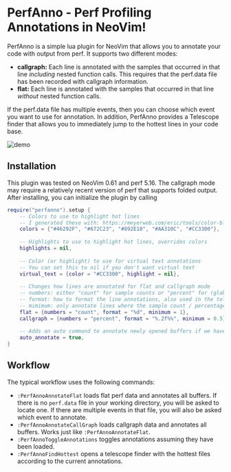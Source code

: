 # PerfAnno - Perf Profiling Annotations in NeoVim!

PerfAnno is a simple lua plugin for NeoVim that allows you to annotate your code with output from perf.
It supports two different modes:

* **callgraph:** Each line is annotated with the samples that occurred in that line *including* nested function calls. This requires that the perf.data file has been recorded with callgraph information.
* **flat:** Each line is annotated with the samples that occurred in that line *without* nested function calls.

If the perf.data file has multiple events, then you can choose which event you want to use for annotation.
In addition, PerfAnno provides a Telescope finder that allows you to immediately jump to the hottest lines in your code base.

![demo](https://user-images.githubusercontent.com/15610942/153112464-ebfee5f2-11c3-4185-ad96-2cf8e7f7cd42.gif)

## Installation

This plugin was tested on NeoVim 0.61 and perf 5.16.
The callgraph mode may require a relatively recent version of perf that supports folded output.
After installing, you can initialize the plugin by calling

```lua
require("perfanno").setup {
    -- Colors to use to highlight hot lines
    -- I generated these with: https://meyerweb.com/eric/tools/color-blend
    colors = {"#46292F", "#672C23", "#892E18", "#AA310C", "#CC3300"},
    
    -- Highlights to use to highlight hot lines, overrides colors
    highlights = nil,
    
    -- Color (or highlight) to use for virtual text annotations
    -- You can set this to nil if you don't want virtual text
    virtual_text = {color = "#CC3300", highlight = nil},
    
    -- Changes how lines are annotated for flat and callgraph mode
    -- numbers: either "count" for sample counts or "percent" for (global) percentages
    -- format: how to format the line annotations, also used in the telescope finder
    -- mimimum: only annotate lines where the sample count / percentage is above this value
    flat = {numbers = "count", format = "%d", minimum = 1},
    callgraph = {numbers = "percent", format = "%.2f%%", minimum = 0.5},
    
    -- Adds an auto command to annotate newly opened buffers if we have the data from perf
    auto_annotate = true,
}
```

## Workflow

The typical workflow uses the following commands:

* `:PerfAnnoAnnotateFlat` loads flat perf data and annotates all buffers. If there is no `perf.data` file in your working directory, you will be asked to locate one. If there are multiple events in that file, you will also be asked which event to annotate.
* `:PerfAnnoAnnotateCallGraph` loads callgraph data and annotates all buffers. Works just like `:PerfAnnoAnnotateFlat`.
* `:PerfAnnoToggleAnnotations` toggles annotations assuming they have been loaded.
* `:PerfAnnoFindHottest` opens a telescope finder with the hottest files according to the current annotations.
